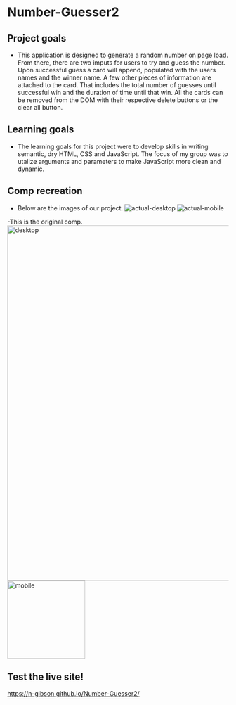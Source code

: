 # Number-Guesser2

## Project goals
- This application is designed to generate a random number on page load. From there, there are two imputs for users to try and guess the number. Upon successful guess a card will append, populated with the users names and the winner name. A few other pieces of information are attached to the card. That includes the total number of guesses until successful win and the duration of time until that win. All the cards can be removed from the DOM with their respective delete buttons or the clear all button. 

## Learning goals
- The learning goals for this project were to develop skills in writing semantic, dry HTML, CSS and JavaScript. The focus of my group was to utalize arguments and parameters to make JavaScript more clean and dynamic.

## Comp recreation
 - Below are the images of our project.
![actual-desktop](https://user-images.githubusercontent.com/49107377/61020961-c4779200-a35c-11e9-935c-c9694ca9a976.png)
![actual-mobile](https://user-images.githubusercontent.com/49107377/61020963-c6d9ec00-a35c-11e9-8402-3df50c5e88bd.png)

-This is the original comp.
<img width="808" alt="desktop" src="https://user-images.githubusercontent.com/49107377/61021027-fab51180-a35c-11e9-9709-5db6babd5359.png">
<img width="177" alt="mobile" src="https://user-images.githubusercontent.com/49107377/61021020-f688f400-a35c-11e9-854d-739ec373ce8a.png">

## Test the live site!
https://n-gibson.github.io/Number-Guesser2/

